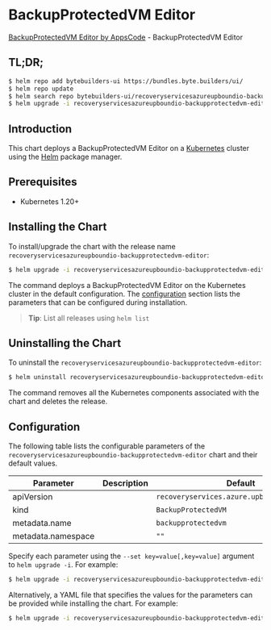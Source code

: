 # BackupProtectedVM Editor

[BackupProtectedVM Editor by AppsCode](https://byte.builders) - BackupProtectedVM Editor

## TL;DR;

```bash
$ helm repo add bytebuilders-ui https://bundles.byte.builders/ui/
$ helm repo update
$ helm search repo bytebuilders-ui/recoveryservicesazureupboundio-backupprotectedvm-editor --version=v0.4.18
$ helm upgrade -i recoveryservicesazureupboundio-backupprotectedvm-editor bytebuilders-ui/recoveryservicesazureupboundio-backupprotectedvm-editor -n default --create-namespace --version=v0.4.18
```

## Introduction

This chart deploys a BackupProtectedVM Editor on a [Kubernetes](http://kubernetes.io) cluster using the [Helm](https://helm.sh) package manager.

## Prerequisites

- Kubernetes 1.20+

## Installing the Chart

To install/upgrade the chart with the release name `recoveryservicesazureupboundio-backupprotectedvm-editor`:

```bash
$ helm upgrade -i recoveryservicesazureupboundio-backupprotectedvm-editor bytebuilders-ui/recoveryservicesazureupboundio-backupprotectedvm-editor -n default --create-namespace --version=v0.4.18
```

The command deploys a BackupProtectedVM Editor on the Kubernetes cluster in the default configuration. The [configuration](#configuration) section lists the parameters that can be configured during installation.

> **Tip**: List all releases using `helm list`

## Uninstalling the Chart

To uninstall the `recoveryservicesazureupboundio-backupprotectedvm-editor`:

```bash
$ helm uninstall recoveryservicesazureupboundio-backupprotectedvm-editor -n default
```

The command removes all the Kubernetes components associated with the chart and deletes the release.

## Configuration

The following table lists the configurable parameters of the `recoveryservicesazureupboundio-backupprotectedvm-editor` chart and their default values.

|     Parameter      | Description |                        Default                         |
|--------------------|-------------|--------------------------------------------------------|
| apiVersion         |             | <code>recoveryservices.azure.upbound.io/v1beta1</code> |
| kind               |             | <code>BackupProtectedVM</code>                         |
| metadata.name      |             | <code>backupprotectedvm</code>                         |
| metadata.namespace |             | <code>""</code>                                        |


Specify each parameter using the `--set key=value[,key=value]` argument to `helm upgrade -i`. For example:

```bash
$ helm upgrade -i recoveryservicesazureupboundio-backupprotectedvm-editor bytebuilders-ui/recoveryservicesazureupboundio-backupprotectedvm-editor -n default --create-namespace --version=v0.4.18 --set apiVersion=recoveryservices.azure.upbound.io/v1beta1
```

Alternatively, a YAML file that specifies the values for the parameters can be provided while
installing the chart. For example:

```bash
$ helm upgrade -i recoveryservicesazureupboundio-backupprotectedvm-editor bytebuilders-ui/recoveryservicesazureupboundio-backupprotectedvm-editor -n default --create-namespace --version=v0.4.18 --values values.yaml
```

